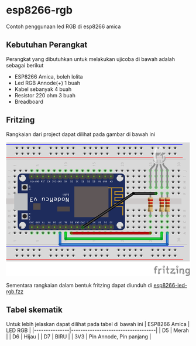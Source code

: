 # esp8266-rgb
Contoh penggunaan led RGB di esp8266 amica

## Kebutuhan Perangkat
Perangkat yang dibutuhkan untuk melakukan ujicoba di bawah adalah sebagai berikut
+ ESP8266 Amica, boleh lolita
+ Led RGB Annode(+) 1 buah
+ Kabel sebanyak 4 buah
+ Resistor 220 ohm 3 buah
+ Breadboard

## Fritzing
Rangkaian dari project dapat dilihat pada gambar di bawah ini

![](esp8266-led-rgb.png)

Sementara rangkaian dalam bentuk fritzing dapat diunduh di [esp8266-led-rgb.fzz](esp8266-led-rgb.fzz)

## Tabel skematik
Untuk lebih jelaskan dapat dilihat pada tabel di bawah ini
| ESP8266 Amica | LED RGB                            |
|---------------|------------------------------------|
| D5            | Merah                              |
| D6            | Hijau                              |
| D7            | BIRU                               |
| 3V3           | Pin Annode, Pin panjang            |